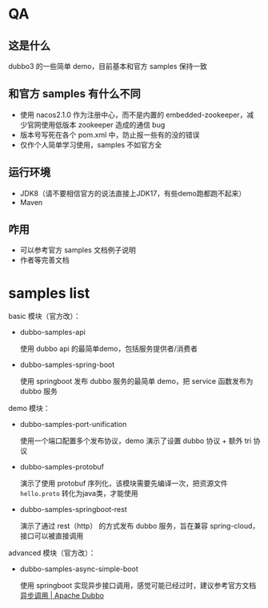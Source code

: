 # QA
## 这是什么
dubbo3 的一些简单 demo，目前基本和官方 samples 保持一致
## 和官方 samples 有什么不同
+ 使用 nacos2.1.0 作为注册中心，而不是内置的 embedded-zookeeper，减少官网使用低版本 zookeeper 造成的通信 bug
+ 版本号写死在各个 pom.xml 中，防止报一些有的没的错误
+ 仅作个人简单学习使用，samples 不如官方全
## 运行环境
+ JDK8（请不要相信官方的说法直接上JDK17，有些demo跑都跑不起来）
+ Maven
## 咋用
+ 可以参考官方 samples 文档例子说明
+ 作者等完善文档

# samples list

basic 模块（官方改）：

+ dubbo-samples-api

  使用 dubbo api 的最简单demo，包括服务提供者/消费者

+ dubbo-samples-spring-boot

  使用 springboot 发布 dubbo 服务的最简单 demo，把 service 函数发布为 dubbo 服务

demo 模块：

+ dubbo-samples-port-unification

  使用一个端口配置多个发布协议，demo 演示了设置 dubbo 协议 + 额外 tri 协议

+ dubbo-samples-protobuf

  演示了使用 protobuf 序列化，该模块需要先编译一次，把资源文件 `hello.proto` 转化为java类，才能使用

+ dubbo-samples-springboot-rest

  演示了通过 rest（http） 的方式发布 dubbo 服务，旨在兼容 spring-cloud，接口可以被直接调用

advanced 模块（官方改）：

+ dubbo-samples-async-simple-boot

  使用 springboot 实现异步接口调用，感觉可能已经过时，建议参考官方文档 [异步调用 | Apache Dubbo](https://cn.dubbo.apache.org/zh-cn/overview/mannual/java-sdk/advanced-features-and-usage/service/async-call/)
